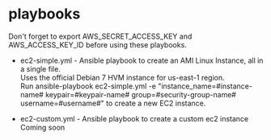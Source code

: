 playbooks
=========

Don't forget to export AWS_SECRET_ACCESS_KEY and AWS_ACCESS_KEY_ID before using these playbooks.

* ec2-simple.yml - Ansible playbook to create an AMI Linux Instance, all in a single file.  
  Uses the official Debian 7 HVM instance for us-east-1 region.  
  Run ansible-playbook ec2-simple.yml -e "instance_name=#instance-name# keypair=#keypair-name# group=#security-group-name# username=#username#" to create a new EC2 instance.  

* ec2-custom.yml - Ansible playbook to create a custom ec2 instance
  Coming soon
